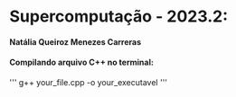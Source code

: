 # Supercomputação - 2023.2:
#### Natália Queiroz Menezes Carreras

#### Compilando arquivo C++ no terminal:
''' 
    g++ your_file.cpp -o your_executavel
'''